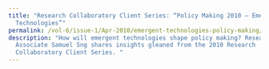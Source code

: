 ```yaml
---
title: "Research Collaboratory Client Series: “Policy Making 2010 – Emergent
  Technologies”"
permalink: /vol-6/issue-1/Apr-2010/emergent-technologies-policy-making/
description: "How will emergent technologies shape policy making? Research
  Associate Samuel Sng shares insights gleaned from the 2010 Research
  Collaboratory Client Series. "
---
```

